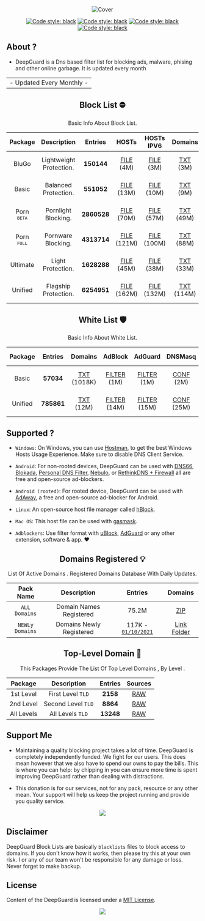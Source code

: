   <div align="center">

 ![Cover](https://github.com/LogoGit/LogoGit/blob/main/LogoGit.png)

</div>
 <div align="center">

  
<a href="https://github.com/VenexGit/DeepGuard"><img alt="Code style: black" src="https://img.shields.io/badge/Version-1.1-orange.svg?longCache=true&style=flat-square"></a>
<a href="https://github.com/VenexGit/DeepGuard"><img alt="Code style: black" src="https://img.shields.io/badge/Update-Oct 01, 2021-red.svg?longCache=true&style=flat-square"></a>
<a href="https://github.com/VenexGit/DeepGuard"><img alt="Code style: black" src="https://img.shields.io/badge/Status-Official-green.svg?longCache=true&style=flat-square"></a>
<a href="https://github.com/VenexGit/DeepGuard/blob/main/LICENSE"><img alt="Code style: black" src="https://img.shields.io/badge/License-MIT-blue.svg?longCache=true&style=flat-square"></a>

</div>

## About ? 
* DeepGuard is a Dns based filter list for blocking ads, malware, phising and other online garbage. It is updated every month
<div align="center">
<table>

<tr>
<td>
 - Updated Every Monthly -
</td>
</tr>
</table>
</div>
<div align="center">


## Block List ​⛔️

Basic Info About Block List.

Package | Description | Entries | HOSTs | HOSTs IPV6 | Domains | DNSMasq | DNSMasq IPV6 | Magisk | Flashable | RPZ | AdBlock | AdGuard | Unbound | OneLine |
:------:|:-----------:|:-------:|:-----:|:----------:|:-------:|:-------:|:------------:|:------:|:---------:|:---:|:-------:|:-------:|:-------:|:-------:|
BluGo | Lightweight Protection. | **150144** | [FILE](https://github.com/VenexGit/DeepGuard/releases/download/BluGo/hosts) (4M)  | [FILE](https://github.com/VenexGit/DeepGuard/releases/download/BluGo/Hosts_Ipv6) (3M)  | [TXT](https://github.com/VenexGit/DeepGuard/releases/download/BluGo/Domains.txt) (3M)  | [CONF](https://github.com/VenexGit/DeepGuard/releases/download/BluGo/DnsMasq.conf) (5M)| [CONF IPV6](https://github.com/VenexGit/DeepGuard/releases/download/BluGo/DnsMasq_Ipv6.conf) (5M)  | [MAGISK](https://github.com/VenexGit/DeepGuard/releases/download/BluGo/DeepGuard_Magisk.zip) (974K)  | [TWRP](https://github.com/VenexGit/DeepGuard/releases/download/BluGo/DeepGuard_Flashable.zip) (1M)  | [TXT](https://github.com/VenexGit/DeepGuard/releases/download/BluGo/Rpz.txt) (4M)  | [FILTER](https://github.com/VenexGit/DeepGuard/releases/download/BluGo/Adblock) (3M)  | [FILTER](https://github.com/VenexGit/DeepGuard/releases/download/BluGo/Adguard) (3M) | [CONF](https://github.com/VenexGit/DeepGuard/releases/download/BluGo/Unbound.conf) (7M) | [TXT](https://github.com/VenexGit/DeepGuard/releases/download/BluGo/One_Line.txt) (3M) |
Basic | Balanced Protection. | **551052** | [FILE](https://github.com/VenexGit/DeepGuard/releases/download/Basic/hosts) (13M)  | [FILE](https://github.com/VenexGit/DeepGuard/releases/download/Basic/Hosts_Ipv6) (10M)  | [TXT](https://github.com/VenexGit/DeepGuard/releases/download/Basic/Domains.txt) (9M)  | [CONF](https://github.com/VenexGit/DeepGuard/releases/download/Basic/DnsMasq.conf) (18M)| [CONF IPV6](https://github.com/VenexGit/DeepGuard/releases/download/Basic/DnsMasq_Ipv6.conf) (16M)  | [MAGISK](https://github.com/VenexGit/DeepGuard/releases/download/Basic/DeepGuard_Magisk.zip) (2M)  | [TWRP](https://github.com/VenexGit/DeepGuard/releases/download/Basic/DeepGuard_Flashable.zip) (2M)  | [TXT](https://github.com/VenexGit/DeepGuard/releases/download/Basic/Rpz.txt) (13M)  | [FILTER](https://github.com/VenexGit/DeepGuard/releases/download/Basic/Adblock) (10M)  | [FILTER](https://github.com/VenexGit/DeepGuard/releases/download/Basic/Adguard) (11M) | [CONF](https://github.com/VenexGit/DeepGuard/releases/download/Basic/Unbound.conf) (26M) | [TXT](https://github.com/VenexGit/DeepGuard/releases/download/Basic/One_Line.txt) (9M) | 
Porn <br> <sup>`BETA`</sup> | Pornlight Blocking. | **2860528** | [FILE](https://github.com/VenexGit/DeepGuard/releases/download/Porn_Beta/hosts) (70M)  | [FILE](https://github.com/VenexGit/DeepGuard/releases/download/Porn_Beta/Hosts_Ipv6) (57M)  | [TXT](https://github.com/VenexGit/DeepGuard/releases/download/Porn_Beta/Domains.txt) (49M)  | [CONF](https://github.com/VenexGit/DeepGuard/releases/download/Porn_Beta/DnsMasq.conf) (98M)| [CONF IPV6](https://github.com/VenexGit/DeepGuard/releases/download/Porn_Beta/DnsMasq_Ipv6.conf) (87M)  | [MAGISK](https://github.com/VenexGit/DeepGuard/releases/download/Porn_Beta/DeepGuard_Magisk.zip) (14M)  | [TWRP](https://github.com/VenexGit/DeepGuard/releases/download/Porn_Beta/DeepGuard_Flashable.zip) (14M)  | [TXT](https://github.com/VenexGit/DeepGuard/releases/download/Porn_Beta/Rpz.txt) (70M)  | [FILTER](https://github.com/VenexGit/DeepGuard/releases/download/Porn_Beta/Adblock) (57M)  | [FILTER](https://github.com/VenexGit/DeepGuard/releases/download/Porn_Beta/Adguard) (62M) | [CONF](https://github.com/VenexGit/DeepGuard/releases/download/Porn_Beta/Unbound.conf) (136M) | [TXT](https://github.com/VenexGit/DeepGuard/releases/download/Porn_Beta/One_Line.txt) (49M) 
Porn <br> <sup>`FULL`</sup> | Pornware Blocking. | **4313714** | [FILE](https://github.com/VenexGit/DeepGuard/releases/download/Porn_Full/hosts) (121M)  | [FILE](https://github.com/VenexGit/DeepGuard/releases/download/Porn_Full/Hosts_Ipv6) (100M)  | [TXT](https://github.com/VenexGit/DeepGuard/releases/download/Porn_Full/Domains.txt) (88M)  | [CONF](https://github.com/VenexGit/DeepGuard/releases/download/Porn_Full/DnsMasq.conf) (162M)| [CONF IPV6](https://github.com/VenexGit/DeepGuard/releases/download/Porn_Full/DnsMasq_Ipv6.conf) (145M)  | [MAGISK](https://github.com/VenexGit/DeepGuard/releases/download/Porn_Full/DeepGuard_Magisk.zip) (19M)  | [TWRP](https://github.com/VenexGit/DeepGuard/releases/download/Porn_Full/DeepGuard_Flashable.zip) (20M)  | [TXT](https://github.com/VenexGit/DeepGuard/releases/download/Porn_Full/Rpz.txt) (121M)  | [FILTER](https://github.com/VenexGit/DeepGuard/releases/download/Porn_Full/Adblock) (100M)  | [FILTER](https://github.com/VenexGit/DeepGuard/releases/download/Porn_Full/Adguard) (108M) | [CONF](https://github.com/VenexGit/DeepGuard/releases/download/Porn_Full/Unbound.conf) (219M) | [TXT](https://github.com/VenexGit/DeepGuard/releases/download/Porn_Full/One_Line.txt) (88M) |
Ultimate | Light Protection. | **1628288** | [FILE](https://github.com/VenexGit/DeepGuard/releases/download/Ultimate/hosts) (45M)  | [FILE](https://github.com/VenexGit/DeepGuard/releases/download/Ultimate/Hosts_Ipv6) (38M)  | [TXT](https://github.com/VenexGit/DeepGuard/releases/download/Ultimate/Domains.txt) (33M)  | [CONF](https://github.com/VenexGit/DeepGuard/releases/download/Ultimate/DnsMasq.conf) (61M)| [CONF IPV6](https://github.com/VenexGit/DeepGuard/releases/download/Ultimate/DnsMasq_Ipv6.conf) (55M)  | [MAGISK](https://github.com/VenexGit/DeepGuard/releases/download/Ultimate/DeepGuard_Magisk.zip) (10M)  | [TWRP](https://github.com/VenexGit/DeepGuard/releases/download/Ultimate/DeepGuard_Flashable.zip) (10M)  | [TXT](https://github.com/VenexGit/DeepGuard/releases/download/Ultimate/Rpz.txt) (45M)  | [FILTER](https://github.com/VenexGit/DeepGuard/releases/download/Ultimate/Adblock) (38M)  | [FILTER](https://github.com/VenexGit/DeepGuard/releases/download/Ultimate/Adguard) (41M) | [CONF](https://github.com/VenexGit/DeepGuard/releases/download/Ultimate/Unbound.conf) (83M) | [TXT](https://github.com/VenexGit/DeepGuard/releases/download/Ultimate/One_Line.txt) (33M) |
Unified | Flagship Protection. | **6254951** | [FILE](https://github.com/VenexGit/DeepGuard/releases/download/Unified/hosts) (162M)  | [FILE](https://github.com/VenexGit/DeepGuard/releases/download/Unified/Hosts_Ipv6) (132M)  | [TXT](https://github.com/VenexGit/DeepGuard/releases/download/Unified/Domains.txt) (114M)  | [CONF](https://github.com/VenexGit/DeepGuard/releases/download/Unified/DnsMasq.conf) (222M)| [CONF IPV6](https://github.com/VenexGit/DeepGuard/releases/download/Unified/DnsMasq_Ipv6.conf) (198M)  | [MAGISK](https://github.com/VenexGit/DeepGuard/releases/download/Unified/DeepGuard_Magisk.zip) (37M)  | [TWRP](https://github.com/VenexGit/DeepGuard/releases/download/Unified/DeepGuard_Flashable.zip) (37M)  | [TXT](https://github.com/VenexGit/DeepGuard/releases/download/Unified/Rpz.txt) (162M)  | [FILTER](https://github.com/VenexGit/DeepGuard/releases/download/Unified/Adblock) (132M)  | [FILTER](https://github.com/VenexGit/DeepGuard/releases/download/Unified/Adguard) (144M) | [CONF](https://github.com/VenexGit/DeepGuard/releases/download/Unified/Unbound.conf) (305M) | [TXT](https://github.com/VenexGit/DeepGuard/releases/download/Unified/One_Line.txt) (114M) |

## White List 🛡

Basic Info About White List.

| Package | Entries | Domains | AdBlock | AdGuard | DNSMasq | DNSMasq IPV6 | Unbound | RPZ | OneLine |
|:-------:|:-------:|:-------:|:-------:|:-------:|:-------:|:------------:|:-------:|:---:|:-------:|
Basic | **57034**  | [TXT](https://github.com/VenexGit/DeepGuard/releases/download/WT-Basic/Domains.txt) (1018K) | [FILTER](https://github.com/VenexGit/DeepGuard/releases/download/WT-Basic/Adblock) (1M) | [FILTER](https://github.com/VenexGit/DeepGuard/releases/download/WT-Basic/Adguard) (1M) | [CONF](https://github.com/VenexGit/DeepGuard/releases/download/WT-Basic/DnsMasq.conf) (2M) | [CONF IPV6](https://github.com/VenexGit/DeepGuard/releases/download/WT-Basic/DnsMasq_Ipv6.conf) (1M) | [CONF](https://github.com/VenexGit/DeepGuard/releases/download/WT-Basic/Unbound.conf) (2M) | [TXT](https://github.com/VenexGit/DeepGuard/releases/download/WT-Basic/Rpz.txt) (1M) | [TXT](https://github.com/VenexGit/DeepGuard/releases/download/WT-Basic/One_Line.txt) (1018K) |
Unified | **785861** | [TXT](https://github.com/VenexGit/DeepGuard/releases/download/WT-Unified/Domains.txt) (12M) | [FILTER](https://github.com/VenexGit/DeepGuard/releases/download/WT-Unified/Adblock) (14M) | [FILTER](https://github.com/VenexGit/DeepGuard/releases/download/WT-Unified/Adguard) (15M) | [CONF](https://github.com/VenexGit/DeepGuard/releases/download/WT-Unified/DnsMasq.conf) (25M) | [CONF IPV6](https://github.com/VenexGit/DeepGuard/releases/download/WT-Unified/DnsMasq_Ipv6.conf) (22M) | [CONF](https://github.com/VenexGit/DeepGuard/releases/download/WT-Unified/Unbound.conf) (36M) | [TXT](https://github.com/VenexGit/DeepGuard/releases/download/WT-Unified/Rpz.txt) (18M) | [TXT](https://github.com/VenexGit/DeepGuard/releases/download/WT-Unified/One_Line.txt) (12M) |



</div>

## Supported ?

* `Windows`: On Windows, you can use [Hostman](http://www.abelhadigital.com/hostsman/), to get the best Windows Hosts Usage Experience. Make sure to disable DNS Client Service.       
     
* `Android`: For non-rooted devices, DeepGuard can be used with [DNS66](https://f-droid.org/en/packages/org.jak_linux.dns66/), [Blokada](https://f-droid.org/en/packages/org.blokada.alarm/), [Personal DNS Filter](https://www.zenz-solutions.de/personaldnsfilter/), [Nebulo](https://github.com/Ch4t4r/Nebulo), or [RethinkDNS + Firewall](https://github.com/celzero/rethink-app) all are free and open-source ad-blockers.     
     
* `Android (rooted)`: For rooted device, DeepGuard can be used with [AdAway](https://f-droid.org/en/packages/org.adaway/), a free and open-source ad-blocker for Android.    
     
* `Linux`: An open-source host file manager called [hBlock](https://github.com/hectorm/hBlock).   
       
* `Mac OS`: This host file can be used with [gasmask](https://github.com/2ndalpha/gasmask).    
   
* `Adblockers`: Use filter format with [uBlock](https://github.com/gorhill/uBlock), [AdGuard](https://adguard.com/en/welcome.html) or any other extension, software & app. ♥️


<div align="center">

## Domains Registered 💡

  List Of Active Domains . Registered Domains Database With Daily Updates.

| Pack Name | Description | Entries | Domains |
|:---------:|:-----------:|:------------:|:-----------:|
`ALL` `Domains` | Domain Names Registered | 75.2M | [ZIP](https://github.com/VenexGit/DeepGuard/releases/download/Domains-Registered/Domains.zip)  |
`NEWLy` `Domains` | Domains Newly Registered | 117K - [`01/10/2021`](https://github.com/2ndalpha/gasmask) | [Link Folder](https://github.com/VenexGit/DeepGuard/tree/main/2%20-%20Domains%20Registered)  |

## Top-Level Domain 🎈

This Packages Provide The List Of Top Level Domains , By Level .

| Package | Description | Entries | Sources |
|:---------:|:-------------:|:--------:|:--------:| 
1st Level | First Level `TLD` |**2158**| [RAW](https://raw.githubusercontent.com/VenexGit/DeepGuard/main/2%20-%20TLD/First%20LeveL.txt) |
2nd Level | Second Level `TLD` | **8864** | [RAW](https://raw.githubusercontent.com/VenexGit/DeepGuard/main/2%20-%20TLD/Second%20LeveL.txt)  |
All Levels | All Levels `TLD` | **13248** | [RAW](https://raw.githubusercontent.com/VenexGit/DeepGuard/main/2%20-%20TLD/All%20LeveLs.txt) |

</div>

## Support Me

* Maintaining a quality blocking project takes a lot of time. DeepGuard is completely independently funded. We fight for our users. This does mean
however that we also have to spend our owns to pay the bills. This is where you can help: by chipping in you can ensure more time is spent improving DeepGuard rather than dealing with distractions.

* This donation is for our services, not for any pack, resource or any other mean. Your support will help us keep the project running and provide you quality service. 

<p align="center"><a href="https://paypal.me/WizVenex" target="_blank"><img src="https://img.shields.io/badge/PAYPAL-NOW--ACCEPTING-blue?logo=paypal&logoColor=white&style=for-the-badge"></a><p>


## Disclaimer

DeepGuard Block Lists are basically `blacklists` files to block access to domains. If you don't know how it works, then please try this at your own risk. I or any of our team won't be responsible for any damage or loss. Never forget to make backup.

## License

Content of the DeepGuard is licensed under a [MIT License](https://github.com/VenexGit/DeepGuard/blob/main/LICENSE).

<p align="center"><a href="https://github.com/VenexGit" target="_blank"><img src="https://img.shields.io/badge/ＶＥＮＥＸ-新 ドラゴン-7580f7.svg?longCache=true&style=flat-square"></a><p>
